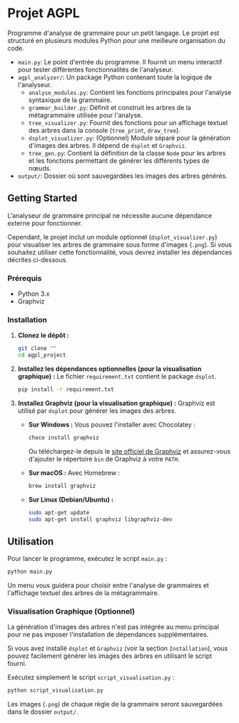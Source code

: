 # Projet AGPL

Programme d'analyse de grammaire pour un petit langage. Le projet est structuré en plusieurs modules Python pour une meilleure organisation du code.

-   `main.py`: Le point d'entrée du programme. Il fournit un menu interactif pour tester différentes fonctionnalités de l'analyseur.
-   `agpl_analyzer/`: Un package Python contenant toute la logique de l'analyseur.
    -   `analyse_modules.py`: Contient les fonctions principales pour l'analyse syntaxique de la grammaire.
    -   `grammar_builder.py`: Définit et construit les arbres de la métagrammaire utilisée pour l'analyse.
    -   `tree_visualizer.py`: Fournit des fonctions pour un affichage textuel des arbres dans la console (`tree_print`, `draw_tree`).
    -   `dsplot_visualizer.py`: (Optionnel) Module séparé pour la génération d'images des arbres. Il dépend de `dsplot` et `Graphviz`.
    -   `tree_gen.py`: Contient la définition de la classe `Node` pour les arbres et les fonctions permettant de générer les différents types de nœuds.
-   `output/`: Dossier où sont sauvegardées les images des arbres générés.

## Getting Started

L'analyseur de grammaire principal ne nécessite aucune dépendance externe pour fonctionner. 

Cependant, le projet inclut un module optionnel (`dsplot_visualizer.py`) pour visualiser les arbres de grammaire sous forme d'images (`.png`). Si vous souhaitez utiliser cette fonctionnalité, vous devrez installer les dépendances décrites ci-dessous.

### Prérequis

-   Python 3.x
-   Graphviz

### Installation

1.  **Clonez le dépôt :**
    ```bash
    git clone ""
    cd agpl_project
    ```

2.  **Installez les dépendances optionnelles (pour la visualisation graphique) :**
    Le fichier `requirement.txt` contient le package `dsplot`.
    ```bash
    pip install -r requirement.txt
    ```

3.  **Installez Graphviz (pour la visualisation graphique) :**
    Graphviz est utilisé par `dsplot` pour générer les images des arbres.

    -   **Sur Windows :**
        Vous pouvez l'installer avec Chocolatey :
        ```bash
        choco install graphviz
        ```
        Ou téléchargez-le depuis le [site officiel de Graphviz](https://graphviz.org/download/) et assurez-vous d'ajouter le répertoire `bin` de Graphviz à votre `PATH`.

    -   **Sur macOS :**
        Avec Homebrew :
        ```bash
        brew install graphviz
        ```

    -   **Sur Linux (Debian/Ubuntu) :**
        ```bash
        sudo apt-get update
        sudo apt-get install graphviz libgraphviz-dev
        ```

## Utilisation

Pour lancer le programme, exécutez le script `main.py` :
```bash
python main.py
```
Un menu vous guidera pour choisir entre l'analyse de grammaires et l'affichage textuel des arbres de la métagrammaire.

### Visualisation Graphique (Optionnel)

La génération d'images des arbres n'est pas intégrée au menu principal pour ne pas imposer l'installation de dépendances supplémentaires.

Si vous avez installé `dsplot` et `Graphviz` (voir la section `Installation`), vous pouvez facilement générer les images des arbres en utilisant le script fourni.

Exécutez simplement le script `script_visualisation.py` :
```bash
python script_visualisation.py
```
Les images (`.png`) de chaque règle de la grammaire seront sauvegardées dans le dossier `output/`.
